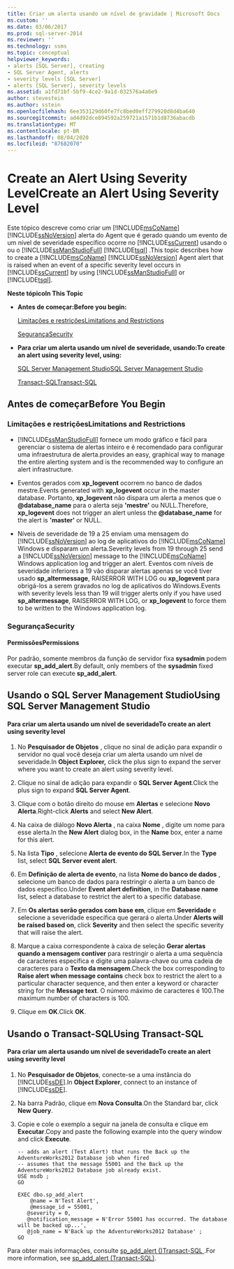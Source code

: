 ```yaml
---
title: Criar um alerta usando um nível de gravidade | Microsoft Docs
ms.custom: ''
ms.date: 03/06/2017
ms.prod: sql-server-2014
ms.reviewer: ''
ms.technology: ssms
ms.topic: conceptual
helpviewer_keywords:
- alerts [SQL Server], creating
- SQL Server Agent, alerts
- severity levels [SQL Server]
- alerts [SQL Server], severity levels
ms.assetid: a1fd71bf-5bf9-4ce2-9a1d-032576a4a6e9
author: stevestein
ms.author: sstein
ms.openlocfilehash: 6ee353129d60fe7fc8bed0eff279920d8d4ba640
ms.sourcegitcommit: ad4d92dce894592a259721a1571b1d8736abacdb
ms.translationtype: MT
ms.contentlocale: pt-BR
ms.lasthandoff: 08/04/2020
ms.locfileid: "87682070"
---
```

# <a name="create-an-alert-using-severity-level"></a><span data-ttu-id="ee7aa-102">Create an Alert Using Severity Level</span><span class="sxs-lookup"><span data-stu-id="ee7aa-102">Create an Alert Using Severity Level</span></span>
  <span data-ttu-id="ee7aa-103">Este tópico descreve como criar um [!INCLUDE[msCoName](../../includes/msconame-md.md)] [!INCLUDE[ssNoVersion](../../includes/ssnoversion-md.md)] alerta do Agent que é gerado quando um evento de um nível de severidade específico ocorre no [!INCLUDE[ssCurrent](../../includes/sscurrent-md.md)] usando o ou o [!INCLUDE[ssManStudioFull](../../includes/ssmanstudiofull-md.md)] [!INCLUDE[tsql](../../includes/tsql-md.md)] .</span><span class="sxs-lookup"><span data-stu-id="ee7aa-103">This topic describes how to create a [!INCLUDE[msCoName](../../includes/msconame-md.md)] [!INCLUDE[ssNoVersion](../../includes/ssnoversion-md.md)] Agent alert that is raised when an event of a specific severity level occurs in [!INCLUDE[ssCurrent](../../includes/sscurrent-md.md)] by using [!INCLUDE[ssManStudioFull](../../includes/ssmanstudiofull-md.md)] or [!INCLUDE[tsql](../../includes/tsql-md.md)].</span></span>  
  
 <span data-ttu-id="ee7aa-104">**Neste tópico**</span><span class="sxs-lookup"><span data-stu-id="ee7aa-104">**In This Topic**</span></span>  
  
-   <span data-ttu-id="ee7aa-105">**Antes de começar:**</span><span class="sxs-lookup"><span data-stu-id="ee7aa-105">**Before you begin:**</span></span>  
  
     [<span data-ttu-id="ee7aa-106">Limitações e restrições</span><span class="sxs-lookup"><span data-stu-id="ee7aa-106">Limitations and Restrictions</span></span>](#Restrictions)  
  
     [<span data-ttu-id="ee7aa-107">Segurança</span><span class="sxs-lookup"><span data-stu-id="ee7aa-107">Security</span></span>](#Security)  
  
-   <span data-ttu-id="ee7aa-108">**Para criar um alerta usando um nível de severidade, usando:**</span><span class="sxs-lookup"><span data-stu-id="ee7aa-108">**To create an alert using severity level, using:**</span></span>  
  
     [<span data-ttu-id="ee7aa-109">SQL Server Management Studio</span><span class="sxs-lookup"><span data-stu-id="ee7aa-109">SQL Server Management Studio</span></span>](#SSMSProcedure)  
  
     [<span data-ttu-id="ee7aa-110">Transact-SQL</span><span class="sxs-lookup"><span data-stu-id="ee7aa-110">Transact-SQL</span></span>](#TsqlProcedure)  
  
##  <a name="before-you-begin"></a><a name="BeforeYouBegin"></a> <span data-ttu-id="ee7aa-111">Antes de começar</span><span class="sxs-lookup"><span data-stu-id="ee7aa-111">Before You Begin</span></span>  
  
###  <a name="limitations-and-restrictions"></a><a name="Restrictions"></a> <span data-ttu-id="ee7aa-112">Limitações e restrições</span><span class="sxs-lookup"><span data-stu-id="ee7aa-112">Limitations and Restrictions</span></span>  
  
-   [!INCLUDE[ssManStudioFull](../../includes/ssmanstudiofull-md.md)] <span data-ttu-id="ee7aa-113">fornece um modo gráfico e fácil para gerenciar o sistema de alertas inteiro e é recomendado para configurar uma infraestrutura de alerta.</span><span class="sxs-lookup"><span data-stu-id="ee7aa-113">provides an easy, graphical way to manage the entire alerting system and is the recommended way to configure an alert infrastructure.</span></span>  
  
-   <span data-ttu-id="ee7aa-114">Eventos gerados com **xp_logevent** ocorrem no banco de dados mestre.</span><span class="sxs-lookup"><span data-stu-id="ee7aa-114">Events generated with **xp_logevent** occur in the master database.</span></span> <span data-ttu-id="ee7aa-115">Portanto, **xp_logevent** não dispara um alerta a menos que o **@database_name** para o alerta seja **'mestre'** ou NULL.</span><span class="sxs-lookup"><span data-stu-id="ee7aa-115">Therefore, **xp_logevent** does not trigger an alert unless the **@database_name** for the alert is **'master'** or NULL.</span></span>  
  
-   <span data-ttu-id="ee7aa-116">Níveis de severidade de 19 a 25 enviam uma mensagem do [!INCLUDE[ssNoVersion](../../includes/ssnoversion-md.md)] ao log de aplicativos do [!INCLUDE[msCoName](../../includes/msconame-md.md)] Windows e disparam um alerta.</span><span class="sxs-lookup"><span data-stu-id="ee7aa-116">Severity levels from 19 through 25 send a [!INCLUDE[ssNoVersion](../../includes/ssnoversion-md.md)] message to the [!INCLUDE[msCoName](../../includes/msconame-md.md)] Windows application log and trigger an alert.</span></span> <span data-ttu-id="ee7aa-117">Eventos com níveis de severidade inferiores a 19 vão disparar alertas apenas se você tiver usado **sp_altermessage**, RAISERROR WITH LOG ou **xp_logevent** para obrigá-los a serem gravados no log de aplicativos do Windows.</span><span class="sxs-lookup"><span data-stu-id="ee7aa-117">Events with severity levels less than 19 will trigger alerts only if you have used **sp_altermessage**, RAISERROR WITH LOG, or **xp_logevent** to force them to be written to the Windows application log.</span></span>  
  
###  <a name="security"></a><a name="Security"></a> <span data-ttu-id="ee7aa-118">Segurança</span><span class="sxs-lookup"><span data-stu-id="ee7aa-118">Security</span></span>  
  
####  <a name="permissions"></a><a name="Permissions"></a> <span data-ttu-id="ee7aa-119">Permissões</span><span class="sxs-lookup"><span data-stu-id="ee7aa-119">Permissions</span></span>  
 <span data-ttu-id="ee7aa-120">Por padrão, somente membros da função de servidor fixa **sysadmin** podem executar **sp_add_alert**.</span><span class="sxs-lookup"><span data-stu-id="ee7aa-120">By default, only members of the **sysadmin** fixed server role can execute **sp_add_alert**.</span></span>  
  
##  <a name="using-sql-server-management-studio"></a><a name="SSMSProcedure"></a> <span data-ttu-id="ee7aa-121">Usando o SQL Server Management Studio</span><span class="sxs-lookup"><span data-stu-id="ee7aa-121">Using SQL Server Management Studio</span></span>  
  
#### <a name="to-create-an-alert-using-severity-level"></a><span data-ttu-id="ee7aa-122">Para criar um alerta usando um nível de severidade</span><span class="sxs-lookup"><span data-stu-id="ee7aa-122">To create an alert using severity level</span></span>  
  
1.  <span data-ttu-id="ee7aa-123">No **Pesquisador de Objetos** , clique no sinal de adição para expandir o servidor no qual você deseja criar um alerta usando um nível de severidade.</span><span class="sxs-lookup"><span data-stu-id="ee7aa-123">In **Object Explorer,** click the plus sign to expand the server where you want to create an alert using severity level.</span></span>  
  
2.  <span data-ttu-id="ee7aa-124">Clique no sinal de adição para expandir o **SQL Server Agent**.</span><span class="sxs-lookup"><span data-stu-id="ee7aa-124">Click the plus sign to expand **SQL Server Agent**.</span></span>  
  
3.  <span data-ttu-id="ee7aa-125">Clique com o botão direito do mouse em **Alertas** e selecione **Novo Alerta**.</span><span class="sxs-lookup"><span data-stu-id="ee7aa-125">Right-click **Alerts** and select **New Alert**.</span></span>  
  
4.  <span data-ttu-id="ee7aa-126">Na caixa de diálogo **Novo Alerta** , na caixa **Nome** , digite um nome para esse alerta.</span><span class="sxs-lookup"><span data-stu-id="ee7aa-126">In the **New Alert** dialog box, in the **Name** box, enter a name for this alert.</span></span>  
  
5.  <span data-ttu-id="ee7aa-127">Na lista **Tipo** , selecione **Alerta de evento do SQL Server**.</span><span class="sxs-lookup"><span data-stu-id="ee7aa-127">In the **Type** list, select **SQL Server event alert**.</span></span>  
  
6.  <span data-ttu-id="ee7aa-128">Em **Definição de alerta de evento**, na lista **Nome do banco de dados** , selecione um banco de dados para restringir o alerta a um banco de dados específico.</span><span class="sxs-lookup"><span data-stu-id="ee7aa-128">Under **Event alert definition**, in the **Database name** list, select a database to restrict the alert to a specific database.</span></span>  
  
7.  <span data-ttu-id="ee7aa-129">Em **Os alertas serão gerados com base em**, clique em **Severidade** e selecione a severidade específica que gerará o alerta.</span><span class="sxs-lookup"><span data-stu-id="ee7aa-129">Under **Alerts will be raised based on**, click **Severity** and then select the specific severity that will raise the alert.</span></span>  
  
8.  <span data-ttu-id="ee7aa-130">Marque a caixa correspondente à caixa de seleção **Gerar alertas quando a mensagem contiver** para restringir o alerta a uma sequência de caracteres específica e digite uma palavra-chave ou uma cadeia de caracteres para o **Texto da mensagem**.</span><span class="sxs-lookup"><span data-stu-id="ee7aa-130">Check the box corresponding to **Raise alert when message contains** check box to restrict the alert to a particular character sequence, and then enter a keyword or character string for the **Message text**.</span></span> <span data-ttu-id="ee7aa-131">O número máximo de caracteres é 100.</span><span class="sxs-lookup"><span data-stu-id="ee7aa-131">The maximum number of characters is 100.</span></span>  
  
9. <span data-ttu-id="ee7aa-132">Clique em **OK**.</span><span class="sxs-lookup"><span data-stu-id="ee7aa-132">Click **OK**.</span></span>  
  
##  <a name="using-transact-sql"></a><a name="TsqlProcedure"></a> <span data-ttu-id="ee7aa-133">Usando o Transact-SQL</span><span class="sxs-lookup"><span data-stu-id="ee7aa-133">Using Transact-SQL</span></span>  
  
#### <a name="to-create-an-alert-using-severity-level"></a><span data-ttu-id="ee7aa-134">Para criar um alerta usando um nível de severidade</span><span class="sxs-lookup"><span data-stu-id="ee7aa-134">To create an alert using severity level</span></span>  
  
1.  <span data-ttu-id="ee7aa-135">No **Pesquisador de Objetos**, conecte-se a uma instância do [!INCLUDE[ssDE](../../includes/ssde-md.md)].</span><span class="sxs-lookup"><span data-stu-id="ee7aa-135">In **Object Explorer**, connect to an instance of [!INCLUDE[ssDE](../../includes/ssde-md.md)].</span></span>  
  
2.  <span data-ttu-id="ee7aa-136">Na barra Padrão, clique em **Nova Consulta**.</span><span class="sxs-lookup"><span data-stu-id="ee7aa-136">On the Standard bar, click **New Query**.</span></span>  
  
3.  <span data-ttu-id="ee7aa-137">Copie e cole o exemplo a seguir na janela de consulta e clique em **Executar**.</span><span class="sxs-lookup"><span data-stu-id="ee7aa-137">Copy and paste the following example into the query window and click **Execute**.</span></span>  
  
    ```  
    -- adds an alert (Test Alert) that runs the Back up the AdventureWorks2012 Database job when fired   
    -- assumes that the message 55001 and the Back up the AdventureWorks2012 Database job already exist.  
    USE msdb ;  
    GO  
  
    EXEC dbo.sp_add_alert  
        @name = N'Test Alert',  
        @message_id = 55001,   
       @severity = 0,   
       @notification_message = N'Error 55001 has occurred. The database will be backed up...',   
       @job_name = N'Back up the AdventureWorks2012 Database' ;  
    GO  
    ```  
  
 <span data-ttu-id="ee7aa-138">Para obter mais informações, consulte [sp_add_alert &#40;&#41;Transact-SQL ](/sql/relational-databases/system-stored-procedures/sp-add-alert-transact-sql).</span><span class="sxs-lookup"><span data-stu-id="ee7aa-138">For more information, see [sp_add_alert &#40;Transact-SQL&#41;](/sql/relational-databases/system-stored-procedures/sp-add-alert-transact-sql).</span></span>  
  
  
